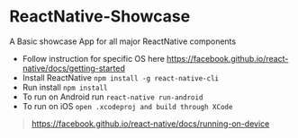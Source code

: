 # ReactNative-Showcase
A Basic showcase App for all major ReactNative components

- Follow instruction for specific OS here https://facebook.github.io/react-native/docs/getting-started
- Install ReactNative `npm install -g react-native-cli`
- Run install `npm install`
- To run on Android run `react-native run-android`
- To run on iOS `open .xcodeproj and build through XCode`

> https://facebook.github.io/react-native/docs/running-on-device
